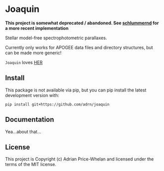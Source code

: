 # Joaquin

**This project is somewhat deprecated / abandoned. See [schlummernd](https://github.com/adrn/local-linear-lvm-xp) for a more recent implementation**

Stellar model-free spectrophotometric parallaxes.

Currently only works for APOGEE data files and directory structures, but can be
made more generic!

``Joaquin`` loves
[HER](https://ui.adsabs.harvard.edu/abs/2019AJ....158..147H/abstract)

## Install

This package is not available via pip, but you can pip install the latest development version with:

    pip install git+https://github.com/adrn/joaquin

## Documentation

Yea...about that...

## License

This project is Copyright (c) Adrian Price-Whelan and licensed under the terms
of the MIT license.
